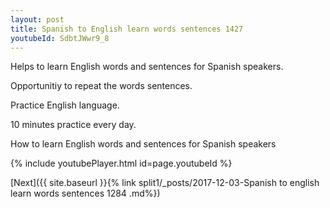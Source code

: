 ```yaml
---
layout: post
title: Spanish to English learn words sentences 1427 
youtubeId: SdbtJWwr9_8
---
```

 
 
Helps to learn English words and sentences for Spanish speakers.

Opportunitiy to repeat the words sentences. 

Practice English language. 
 
10 minutes practice every day. 
 
How to learn English words and sentences for Spanish speakers 
 
{% include youtubePlayer.html id=page.youtubeId %}
 
 
[Next]({{ site.baseurl }}{% link  split1/_posts/2017-12-03-Spanish to english learn words sentences 1284 .md%})
 
